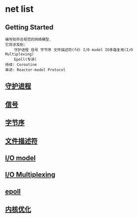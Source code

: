 # net list
## Getting Started
```
编写较符合规范的网络模型.
它将涉及到:
    守护进程 信号 字节序 文件描述符(fd) I/O model IO多路复用(I/O Multiplexing)
    Epoll(专讲)
待续: Coroutine
串讲: Reactor-model Protocol
```

## [守护进程](daemon/readme.md)
## [信号](signal/readme.md)
## [字节序](endian/byte-order.md)
## [文件描述符](fd/readme.md)
## [I/O model](io-model/readme.md)
## [I/O Multiplexing](io-multiplexing/readme.md)
## [epoll]()
## [内核优化](linux/optimization.md)
